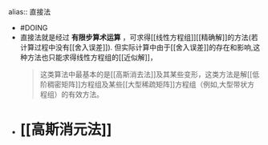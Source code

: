 alias:: 直接法

- #DOING
- 直接法就是经过 **有限步算术运算** ，可求得[[线性方程组]][[精确解]]的方法(若计算过程中没有[[舍入误差]]).
  但实际计算中由于[[舍入误差]]的存在和影响,这种方法也只能求得线性方程组的[[近似解]]，
  > 这类算法中最基本的是[[高斯消去法]]及其某些变形，这类方法是解[[低阶稠密矩阵]]方程组及某些[[大型稀疏矩阵]]方程组（例如,大型带状方程组）的有效方法。
- # [[高斯消元法]]